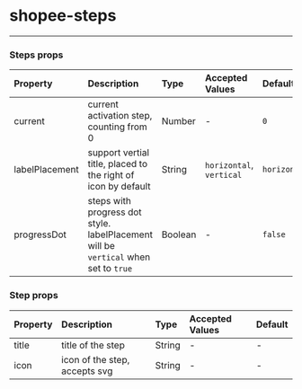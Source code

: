 # shopee-steps
---

### Steps props
| Property | Description | Type | Accepted Values | Default |
|:--|:--|:--|:--|:--|
| current | current activation step, counting from 0 | Number | - | `0` |
| labelPlacement | support vertial title, placed to the right of icon by default | String | `horizontal`, `vertical` | `horizontal` |
| progressDot | steps with progress dot style. labelPlacement will be `vertical` when set to `true` | Boolean | - | `false` |

### Step props
| Property | Description | Type | Accepted Values | Default |
|:--|:--|:--|:--|:--|
| title | title of the step | String | - | - |
| icon | icon of the step, accepts svg | String | - | - |
